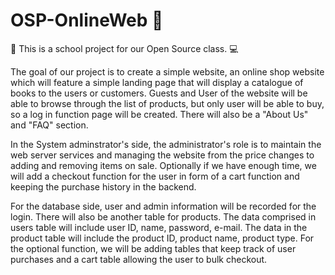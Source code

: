 # OSP-OnlineWeb 🔰

🏫 This is a school project for our Open Source class. 💻

The goal of our project is to create a simple website, an online shop website which will feature a simple landing page that will display a catalogue of books to the users or customers. Guests and User of the website will be able to browse through the list of products, but only user will be able to buy, so a log in function page will be created. There will also be a "About Us" and "FAQ" section.

In the System adminstrator's side, the administrator's role is to maintain the web server services and managing the website from the price changes to adding and removing items on sale. Optionally if we have enough time, we will add a checkout function for the user in form of a cart function and keeping the purchase history in the backend.

For the database side, user and admin information will be recorded for the login. There will also be another table for products. The data comprised in users table will include user ID, name, password, e-mail. The data in the product table will include the product ID, product name, product type. For the optional function, we will be adding tables that keep track of user purchases and a cart table allowing the user to bulk checkout. 
